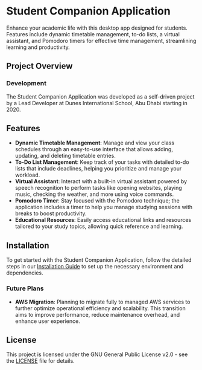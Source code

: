 # Student Companion Application

Enhance your academic life with this desktop app designed for students. Features include dynamic timetable management, to-do lists, a virtual assistant, and Pomodoro timers for effective time management, streamlining learning and productivity.

## Project Overview

### Development
The Student Companion Application was developed as a self-driven project by a Lead Developer at Dunes International School, Abu Dhabi starting in 2020.

## Features

- **Dynamic Timetable Management**: Manage and view your class schedules through an easy-to-use interface that allows adding, updating, and deleting timetable entries.
- **To-Do List Management**: Keep track of your tasks with detailed to-do lists that include deadlines, helping you prioritize and manage your workload.
- **Virtual Assistant**: Interact with a built-in virtual assistant powered by speech recognition to perform tasks like opening websites, playing music, checking the weather, and more using voice commands.
- **Pomodoro Timer**: Stay focused with the Pomodoro technique; the application includes a timer to help you manage studying sessions with breaks to boost productivity.
- **Educational Resources**: Easily access educational links and resources tailored to your study topics, allowing quick reference and learning.

## Installation

To get started with the Student Companion Application, follow the detailed steps in our [Installation Guide](./APPLICATION_INSTALLATION_GUIDE.md) to set up the necessary environment and dependencies.

### Future Plans
- **AWS Migration**: Planning to migrate fully to managed AWS services to further optimize operational efficiency and scalability. This transition aims to improve performance, reduce maintenance overhead, and enhance user experience.

## License

This project is licensed under the GNU General Public License v2.0 - see the [LICENSE](LICENSE) file for details.
